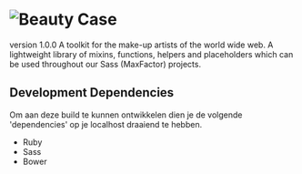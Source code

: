 # <img src="https://raw.githubusercontent.com/sky-radio-group/beauty-case/master/beauty-case.png?token=AGMSS7XNpBNvnTrRbxzgOJ2zMjYENmgtks5U8Ju8wA%3D%3D" alt="Beauty Case" title="Beauty Case">

version 1.0.0
A toolkit for the make-up artists of the world wide web. A lightweight library of mixins, functions, helpers and placeholders which can be used throughout our Sass (MaxFactor) projects.


## Development Dependencies

Om aan deze build te kunnen ontwikkelen dien je de volgende 'dependencies' op je localhost draaiend te hebben.

* Ruby
* Sass
* Bower

